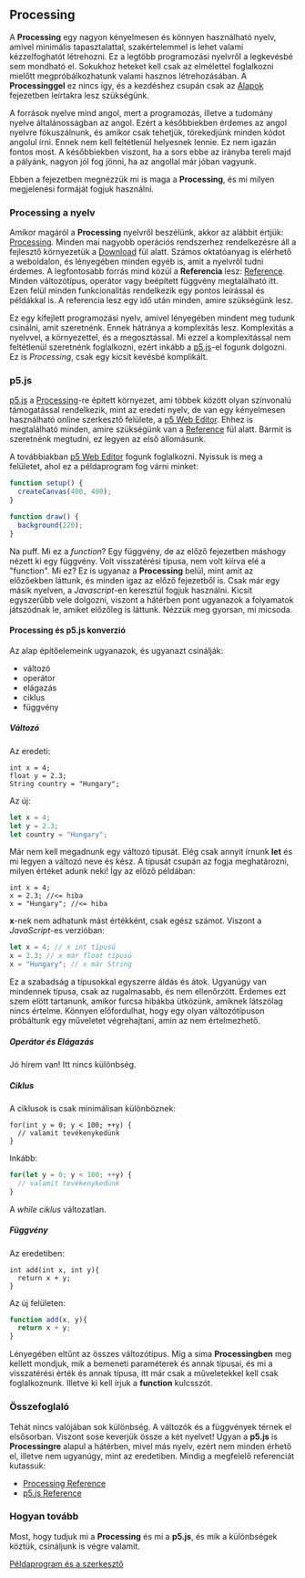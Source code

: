 ## Processing

A **Processing** egy nagyon kényelmesen és könnyen használható nyelv, amivel minimális
tapasztalattal, szakértelemmel is lehet valami kézzelfoghatót létrehozni. Ez a legtöbb
programozási nyelvről a legkevésbé sem mondható el. Sokukhoz heteket kell csak az
elmélettel foglalkozni mielőtt megpróbálkozhatunk valami hasznos létrehozásában.
A **Processinggel** ez nincs így, és a kezdéshez csupán csak az [Alapok](1_alapok.md) fejezetben leírtakra lesz szükségünk.

A források nyelve mind angol, mert a programozás, illetve a tudomány nyelve általánosságban
az angol. Ezért a későbbiekben érdemes az angol nyelvre fókuszálnunk, és amikor csak
tehetjük, törekedjünk minden kódot angolul írni. Ennek nem kell feltétlenül helyesnek
lennie. Ez nem igazán fontos most. A későbbiekben viszont, ha a sors ebbe az irányba tereli majd a pályánk, nagyon jól fog jönni, ha az angollal már jóban vagyunk.

Ebben a fejezetben megnézzük mi is maga a **Processing**, és mi milyen megjelenési formáját
fogjuk használni.

### Processing a nyelv
Amikor magáról a **Processing** nyelvről beszélünk, akkor az alábbit értjük: [Processing](https://processing.org/).
Minden mai nagyobb operációs rendszerhez rendelkezésre áll a fejlesztő környezetük a [Download](https://processing.org/download/)
fül alatt. Számos oktatóanyag is elérhető a weboldalon, és lényegében minden egyéb is, amit a nyelvről tudni érdemes. A legfontosabb forrás mind közül a **Referencia** lesz: [Reference](https://processing.org/reference/). Minden változótípus, operátor vagy beépített függvény megtalálható itt. Ezen felül minden funkcionalitás rendelkezik egy pontos leírással és példákkal is. A referencia lesz egy idő után minden, amire szükségünk lesz.

Ez egy kifejlett programozási nyelv, amivel lényegében mindent meg tudunk
csinálni, amit szeretnénk. Ennek hátránya a komplexitás lesz. Komplexitás a nyelvvel,
a környezettel, és a megosztással. Mi ezzel a komplexitással nem feltétlenül
szeretnénk foglalkozni, ezért inkább a [p5.js](https://p5js.org/)-el fogunk dolgozni.
Ez is *Processing*, csak egy kicsit kevésbé komplikált.

### p5.js
[p5.js](https://p5js.org/) a [Processing](https://processing.org/)-re épített
környezet, ami többek között olyan színvonalú támogatással rendelkezik, mint az eredeti
nyelv, de van egy kényelmesen használható online szerkesztő felülete, a [p5 Web Editor](https://editor.p5js.org/). Ehhez is megtalálható minden, amire szükségünk van
a [Reference](https://p5js.org/reference/) fül alatt. Bármit is szeretnénk megtudni,
ez legyen az első állomásunk.

A továbbiakban [p5 Web Editor](https://editor.p5js.org/) fogunk foglalkozni. Nyissuk is meg a felületet, ahol ez a példaprogram fog várni minket:
```JavaScript
function setup() {
  createCanvas(400, 400);
}

function draw() {
  background(220);
}
```
Na puff. Mi ez a _function_? Egy függvény, de az előző fejezetben máshogy nézett ki egy
függvény. Volt visszatérési típusa, nem volt kiírva elé a "function". Mi ez?
Ez is ugyanaz a **Processing** belül, mint amit az előzőekben láttunk, és minden igaz az előző
fejezetből is. Csak már egy másik nyelven, a _Javascript_-en keresztül fogjuk használni.
Kicsit egyszerűbb vele dolgozni, viszont a hátérben pont ugyanazok a folyamatok
játszódnak le, amiket előzőleg is láttunk. Nézzük meg gyorsan, mi micsoda.

#### Processing és p5.js konverzió
Az alap építőelemeink ugyanazok, és ugyanazt csinálják:
- változó
- operátor
- elágazás
- ciklus
- függvény

##### Változó
Az eredeti:
```Processing
int x = 4;
float y = 2.3;
String country = "Hungary";
```
Az új:
```JavaScript
let x = 4;
let y = 2.3;
let country = "Hungary";
```

Már nem kell megadnunk egy változó típusát. Elég csak annyit írnunk **let** és
mi legyen a változó neve és kész. A típusát csupán az fogja meghatározni, milyen
értéket adunk neki! Így az előző példában:
```Processing
int x = 4;
x = 2.3; //<= hiba
x = "Hungary"; //<= hiba
```
**x**-nek nem adhatunk mást értékként, csak egész számot. Viszont a _JavaScript_-es verzióban:
```JavaScript
let x = 4; // x int típusú
x = 2.3; // x már float típusú
x = "Hungary"; // x már String
```
Ez a szabadság a típusokkal egyszerre áldás és átok. Ugyanúgy van mindennek típusa,
csak az rugalmasabb, és nem ellenőrzött. Érdemes ezt szem elött tartanunk, amikor
furcsa hibákba ütközünk, amiknek látszólag nincs értelme. Könnyen előfordulhat, hogy egy
olyan változótípuson próbáltunk egy műveletet végrehajtani, amin az nem értelmezhető.

##### Operátor és Elágazás
Jó hírem van! Itt nincs különbség.

##### Ciklus
A ciklusok is csak minimálisan különböznek:
```Processing
for(int y = 0; y < 100; ++y) {
  // valamit tevékenykedünk
}
```
Inkább:
```JavaScript
for(let y = 0; y < 100; ++y) {
  // valamit tevékenykedünk
}
```
A _while ciklus_ változatlan.

##### Függvény
Az eredetiben:
```Processing
int add(int x, int y){
  return x + y;
}
```
Az új felületen:
```JavaScript
function add(x, y){
  return x + y;
}
```
Lényegében eltűnt az összes változótípus. Míg a sima **Processingben** meg kellett
mondjuk, mik a bemeneti paraméterek és annak típusai, és mi a visszatérési érték és
annak típusa, itt már csak a műveletekkel kell csak foglalkoznunk. Illetve ki kell írjuk
a **function** kulcsszót.

### Összefoglaló
Tehát nincs valójában sok különbség. A változók és a függvények térnek el elsősorban.
Viszont sose keverjük össze a két nyelvet! Ugyan a **p5.js** is **Processingre** alapul a
hátérben, mivel más nyelv, ezért nem minden érhető el, illetve nem ugyanúgy, mint az eredetiben.
Mindig a megfelelő referenciát kutassuk:
 - [Processing Reference](https://processing.org/reference/)
 - [p5.js Reference](https://p5js.org/reference/)

 ### Hogyan tovább
 Most, hogy tudjuk mi a **Processing** és mi a **p5.js**, és mik a különbségek köztük, csináljunk
 is végre valamit.

 [Példaprogram és a szerkesztő](3_editor.md)
